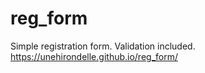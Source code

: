# reg_form
Simple registration form. Validation included.
https://unehirondelle.github.io/reg_form/
